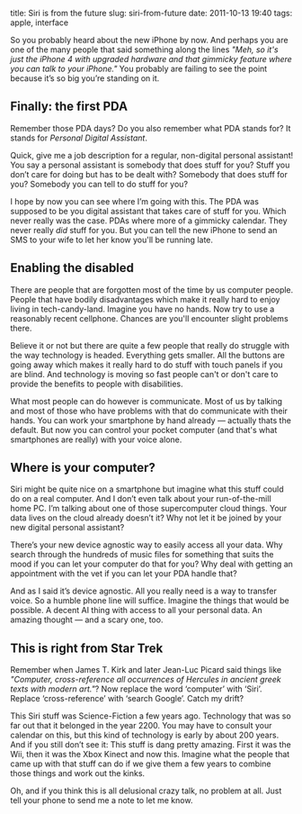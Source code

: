 title: Siri is from the future
slug: siri-from-future
date: 2011-10-13 19:40
tags: apple, interface


So you probably heard about the new iPhone by now. And perhaps you are one of the many people that said something along the lines *"Meh, so it's just the iPhone 4 with upgraded hardware and that gimmicky feature where you can talk to your iPhone."* You probably are failing to see the point because it’s so big you’re standing on it.


## Finally: the first PDA

Remember those PDA days? Do you also remember what PDA stands for? It stands for *Personal Digital Assistant*. 

Quick, give me a job description for a regular, non-digital personal assistant! You say a personal assistant is somebody that does stuff for you? Stuff you don’t care for doing but has to be dealt with? Somebody that does stuff for you? Somebody you can tell to do stuff for you?

I hope by now you can see where I’m going with this. The PDA was supposed to be you digital assistant that takes care of stuff for you. Which never really was the case. PDAs where more of a gimmicky calendar. They never really *did* stuff for you. But you can tell the new iPhone to send an SMS to your wife to let her know you'll be running late.


## Enabling the disabled

There are people that are forgotten most of the time by us computer people. People that have bodily disadvantages which make it really hard to enjoy living in tech-candy-land. Imagine you have no hands. Now try to use a reasonably recent cellphone. Chances are you'll encounter slight problems there.

Believe it or not but there are quite a few people that really do struggle with the way technology is headed. Everything gets smaller. All the buttons are going away which makes it really hard to do stuff with touch panels if you are blind. And technology is moving so fast people can't or don't care to provide the benefits to people with disabilities.

What most people can do however is communicate. Most of us by talking and most of those who have problems with that do communicate with their hands. You can work your smartphone by hand already — actually thats the default. But now you can control your pocket computer (and that's what smartphones are really) with your voice alone.


## Where is your computer?

Siri might be quite nice on a smartphone but imagine what this stuff could do on a real computer. And I don’t even talk about your run-of-the-mill home PC. I’m talking about one of those supercomputer cloud things. Your data lives on the cloud already doesn’t it? Why not let it be joined by your new digital personal assistant?

There’s your new device agnostic way to easily access all your data. Why search through the hundreds of music files for something that suits the mood if you can let your computer do that for you? Why deal with getting an appointment with the vet if you can let your PDA handle that?

And as I said it’s device agnostic. All you really need is a way to transfer voice. So a humble phone line will suffice. Imagine the things that would be possible. A decent AI thing with access to all your personal data. An amazing thought — and a scary one, too.


## This is right from Star Trek

Remember when James T. Kirk and later Jean-Luc Picard said things like *"Computer, cross-reference all occurrences of Hercules in ancient greek texts with modern art."*? Now replace the word ‘computer’ with ‘Siri’. Replace ‘cross-reference’ with ‘search Google’. Catch my drift?

This Siri stuff was Science-Fiction a few years ago. Technology that was so far out that it belonged in the year 2200. You may have to consult your calendar on this, but this kind of technology is early by about 200 years. And if you still don’t see it: This stuff is dang pretty amazing. First it was the Wii, then it was the Xbox Kinect and now this. Imagine what the people that came up with that stuff can do if we give them a few years to combine those things and work out the kinks.

Oh, and if you think this is all delusional crazy talk, no problem at all. Just tell your phone to send me a note to let me know.
